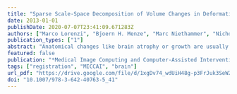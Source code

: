 ```yaml
---
title: "Sparse Scale-Space Decomposition of Volume Changes in Deformations Fields"
date: 2013-01-01
publishDate: 2020-07-07T23:41:09.671283Z
authors: ["Marco Lorenzi", "Bjoern H. Menze", "Marc Niethammer", "Nicholas Ayache", "Xavier Pennec"]
publication_types: ["1"]
abstract: "Anatomical changes like brain atrophy or growth are usually not homogeneous in space and across spatial scales, since they map differently depending on the anatomical structures. Thus, the accurate analysis of volume changes from medical images requires to reliably localize and distinguish the spatial changes occurring at different scales, from voxel to regional level. We propose here a framework for the sparse probabilistic scale-space analysis of volume changes encoded by deformations. Our framework is based on the Helmoltz decomposition of vector fields. By scale-space analysis of the scalar pressure map associated to the irrotational component of the deformation, we robustly identify the areas of maximal volume changes, and we define a consistent sparse decomposition of the irrotational component. We show the effectiveness of our framework in the challenging problem of detecting the progression of tumor growth, and in the group-wise analysis of the longitudinal atrophy in Alzheimer’s disease."
featured: false
publication: "*Medical Image Computing and Computer-Assisted Intervention - MICCAI 2013 - 16th International Conference, Nagoya, Japan, September 22-26, 2013, Proceedings, Part II*"
tags: ["registration", "MICCAI", "brain"]
url_pdf: "https://drive.google.com/file/d/1xgDv74_wdUiH48g-p3FrJuk3SeW2sby4"
doi: "10.1007/978-3-642-40763-5_41"
---
```


